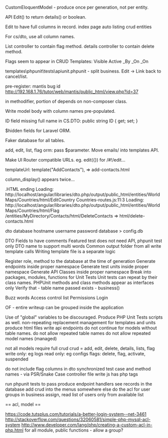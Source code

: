CustomEloquentModel - produce once per generation, not per entity.

API Edit() to return details() or boolean.

Edit to have full columns in record.
index page auto listing crud entities

For cs/dto, use all column names.

List controller to contain flag method.
details controller to contain delete method.

Flags seem to appear in CRUD Templates:
    Visible
    Active
    _By
    _On
    _On

templates\phpunit\tests\apiunit.phpunit - split business.
Edit -> Link back to cancel/list.

pre-register: mantis bug id
http://192.168.1.76/tutor/web/mantis/public_html/view.php?id=37

in methodifier, portion of depends on non-composer class.

Write model body with column names pre-populated.

ID field missing full name in CS.DTO:
	public string ID { get; set; }

$hidden fields for Laravel ORM.

Faker database for all tables.

add, edit, list, flag orm: pass $parameter.
Move emails/ into templates API.

Make UI Router compatible URLs.
eg. edit({}) for /#!/edit...

templateUrl: template("AddContacts"), => add-contacts.html

column_display() appears twice...

.HTML ending
Loading: http://localhost/angular/libraries/dto.php/output/public_html/entities/WorldMaps/Countries/html/EditCountry
Countries-routes.js:11:3
Loading: http://localhost/angular/libraries/dto.php/output/public_html/entities/WorldMaps/Countries/html/Flag
/entities/MyDirectory/Contacts/html/DeleteContacts => html/delete-contacts.html

dto database hostname username password database > config.db

DTO Fields to have comments
Featured test does not need API, phpunit test only
DTO name to support multi words
Common output folder from all write template calls
Writing template file is a separate logic

Register role, method to the database at the time of generation
Generate endpoints inside proper namespace
Generate test units inside proper namespace
Generate API Classes inside proper namespace
Break into packages, modules, functions for Unit Tests
Unit tests can repeat by their class names.
PHPUnit methods and class methods appear as interfaces only
Verify that
	- table name passed exists - business()

Buzz words
	Access control list
	Permissions
	Login

OF
	- entire writeup can be grouped inside the application

Use of "global" variables to be discouraged.
Produce PHP Unit Tests scripts as well.
non-repeating replacement management for templates and units
produce html files
write api endpoints
do not continue for models without table names.
do not allow repeated table names
do not allow repeated model names (managed)

not all models require full crud
	crud = add, edit, delete, details, lists, flag
		write only: eg logs
		read only: eg configs
		flags: delete, flag, activate, suspended

do not include flag columns in dto
synchronized test case and method names - via PSR/Snake Case
controller file write js has php tags


run phpunit tests to pass
produce endpoint handlers
see records in the database
add crud into the menus somewhere else
do the acl for user groups
in business assign, read list of users only from available list

== acl, model ==

https://code.tutsplus.com/tutorials/a-better-login-system--net-3461
http://stackoverflow.com/questions/32060581/simple-php-mysql-acl-system
http://www.developer.com/lang/php/creating-a-custom-acl-in-php.html
for all module, public functions
	- allow a group?
